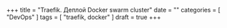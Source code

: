 +++
title = "Traefik. Деплой Docker swarm cluster"
date = ""
categories = [
    "DevOps"
]
tags = [ 
    "traefik, docker"
]
draft = true
+++

